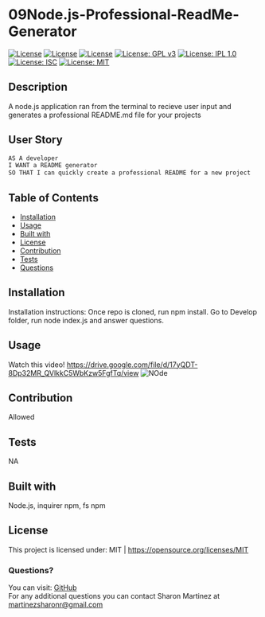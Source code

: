 # 09Node.js-Professional-ReadMe-Generator
  [![License](https://img.shields.io/badge/License-Apache%202.0-blue.svg)](https://opensource.org/licenses/Apache-2.0) 
  [![License](https://img.shields.io/badge/License-BSD%203--Clause-blue.svg)](https://opensource.org/licenses/BSD-3-Clause)
  [![License](https://img.shields.io/badge/License-EPL%201.0-red.svg)](https://opensource.org/licenses/EPL-1.0)
  [![License: GPL v3](https://img.shields.io/badge/License-GPLv3-blue.svg)](https://www.gnu.org/licenses/gpl-3.0)
  [![License: IPL 1.0](https://img.shields.io/badge/License-IPL%201.0-blue.svg)](https://opensource.org/licenses/IPL-1.0)
  [![License: ISC](https://img.shields.io/badge/License-ISC-blue.svg)](https://opensource.org/licenses/ISC)
  [![License: MIT](https://img.shields.io/badge/License-MIT-yellow.svg)](https://opensource.org/licenses/MIT)
  ## Description
  A node.js application ran from the terminal to recieve user input and generates a professional README.md file for your projects

  
  ## User Story

  ```md
  AS A developer
  I WANT a README generator
  SO THAT I can quickly create a professional README for a new project
  ```

  ## Table of Contents

  * [Installation](#Installation)
  * [Usage](#Usage)
  * [Built with](#Built-with)
  * [License](#License)
  * [Contribution](#Contribution)
  * [Tests](#Tests)
  * [Questions](#Questions)
  
  ## Installation
  Installation instructions: Once repo is cloned, run npm install. Go to Develop folder, run node index.js and answer questions. 

  ## Usage 
  Watch this video!
  https://drive.google.com/file/d/17yQDT-8Dp32MR_QVlkkC5WbKzw5FgfTq/view
  ![NOde](https://user-images.githubusercontent.com/30086519/110589488-5683ff00-812b-11eb-998e-2f429272d967.png)
  
   ## Contribution
   Allowed
  
  ## Tests
   NA

  ## Built with
  Node.js, inquirer npm, fs npm

  ## License 
  This project is licensed under: MIT | https://opensource.org/licenses/MIT

  ### Questions?
  You can visit: [GitHub](https://github.com/Sharon1106)  
  For any additional questions you can contact Sharon Martinez at martinezsharonr@gmail.com
